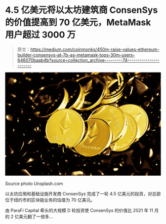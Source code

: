 # 4.5 亿美元将以太坊建筑商 ConsenSys 的价值提高到 70 亿美元，MetaMask 用户超过 3000 万

> 原文：<https://medium.com/coinmonks/450m-raise-values-ethereum-builder-consensys-at-7b-as-metamask-tops-30m-users-646070baab4b?source=collection_archive---------74----------------------->

![](img/a44c43e4fc6fe2fc718310acc9c90f75.png)

Source photo Unsplash.com

以太坊应用和基础设施开发商 ConsenSys 完成了一轮 4.5 亿美元的投资，对总部位于纽约市的区块链业务的估值为 70 亿美元。

由 ParaFi Capital 牵头的大规模 D 轮投资使 ConsenSys 的价值比 2021 年 11 月的 2 亿美元翻了一倍多…
